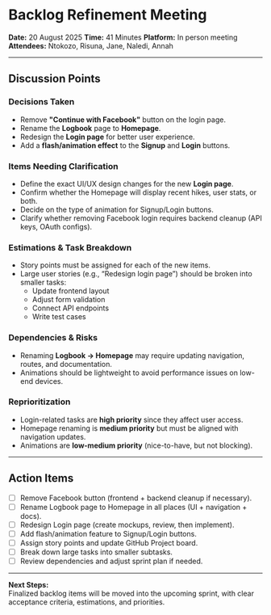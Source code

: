 # Backlog Refinement Meeting

**Date:** 20 August 2025
**Time:** 41 Minutes
**Platform:** In person meeting  
**Attendees:** Ntokozo, Risuna, Jane, Naledi, Annah  

---

## Discussion Points  

### Decisions Taken 
- Remove **"Continue with Facebook"** button on the login page.  
- Rename the **Logbook** page to **Homepage**.  
- Redesign the **Login page** for better user experience.  
- Add a **flash/animation effect** to the **Signup** and **Login** buttons.  

### Items Needing Clarification 
- Define the exact UI/UX design changes for the new **Login page**.  
- Confirm whether the Homepage will display recent hikes, user stats, or both.  
- Decide on the type of animation for Signup/Login buttons.  
- Clarify whether removing Facebook login requires backend cleanup (API keys, OAuth configs).  

### Estimations & Task Breakdown 
- Story points must be assigned for each of the new items.  
- Large user stories (e.g., “Redesign login page”) should be broken into smaller tasks:
  - Update frontend layout  
  - Adjust form validation  
  - Connect API endpoints  
  - Write test cases  

### Dependencies & Risks 
- Renaming **Logbook → Homepage** may require updating navigation, routes, and documentation.    
- Animations should be lightweight to avoid performance issues on low-end devices.  

### Reprioritization 
- Login-related tasks are **high priority** since they affect user access.  
- Homepage renaming is **medium priority** but must be aligned with navigation updates.  
- Animations are **low-medium priority** (nice-to-have, but not blocking).  

---

## Action Items
- [ ] Remove Facebook button (frontend + backend cleanup if necessary).  
- [ ] Rename Logbook page to Homepage in all places (UI + navigation + docs).  
- [ ] Redesign Login page (create mockups, review, then implement).  
- [ ] Add flash/animation feature to Signup/Login buttons.  
- [ ] Assign story points and update GitHub Project board.  
- [ ] Break down large tasks into smaller subtasks.  
- [ ] Review dependencies and adjust sprint plan if needed.  

---

**Next Steps:**  
Finalized backlog items will be moved into the upcoming sprint, with clear acceptance criteria, estimations, and priorities.  



